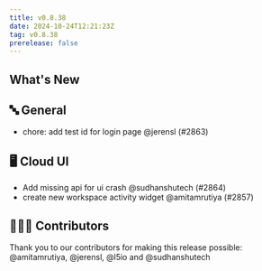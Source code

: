 ```yaml
---
title: v0.8.38
date: 2024-10-24T12:21:23Z
tag: v0.8.38
prerelease: false
---
```


## What's New
## 🔤 General
- chore: add test id for login page @jerensl (#2863)

## 🖥 Cloud UI

- Add missing api for ui crash @sudhanshutech (#2864)
- create new workspace activity widget @amitamrutiya (#2857)

## 👨🏽‍💻 Contributors

Thank you to our contributors for making this release possible:
@amitamrutiya, @jerensl, @l5io and @sudhanshutech

